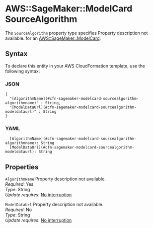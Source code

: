 # AWS::SageMaker::ModelCard SourceAlgorithm<a name="aws-properties-sagemaker-modelcard-sourcealgorithm"></a>

<a name="aws-properties-sagemaker-modelcard-sourcealgorithm-description"></a>The `SourceAlgorithm` property type specifies Property description not available\. for an [AWS::SageMaker::ModelCard](aws-resource-sagemaker-modelcard.md)\.

## Syntax<a name="aws-properties-sagemaker-modelcard-sourcealgorithm-syntax"></a>

To declare this entity in your AWS CloudFormation template, use the following syntax:

### JSON<a name="aws-properties-sagemaker-modelcard-sourcealgorithm-syntax.json"></a>

```
{
  "[AlgorithmName](#cfn-sagemaker-modelcard-sourcealgorithm-algorithmname)" : String,
  "[ModelDataUrl](#cfn-sagemaker-modelcard-sourcealgorithm-modeldataurl)" : String
}
```

### YAML<a name="aws-properties-sagemaker-modelcard-sourcealgorithm-syntax.yaml"></a>

```
  [AlgorithmName](#cfn-sagemaker-modelcard-sourcealgorithm-algorithmname): String
  [ModelDataUrl](#cfn-sagemaker-modelcard-sourcealgorithm-modeldataurl): String
```

## Properties<a name="aws-properties-sagemaker-modelcard-sourcealgorithm-properties"></a>

`AlgorithmName`  <a name="cfn-sagemaker-modelcard-sourcealgorithm-algorithmname"></a>
Property description not available\.  
*Required*: Yes  
*Type*: String  
*Update requires*: [No interruption](https://docs.aws.amazon.com/AWSCloudFormation/latest/UserGuide/using-cfn-updating-stacks-update-behaviors.html#update-no-interrupt)

`ModelDataUrl`  <a name="cfn-sagemaker-modelcard-sourcealgorithm-modeldataurl"></a>
Property description not available\.  
*Required*: No  
*Type*: String  
*Update requires*: [No interruption](https://docs.aws.amazon.com/AWSCloudFormation/latest/UserGuide/using-cfn-updating-stacks-update-behaviors.html#update-no-interrupt)